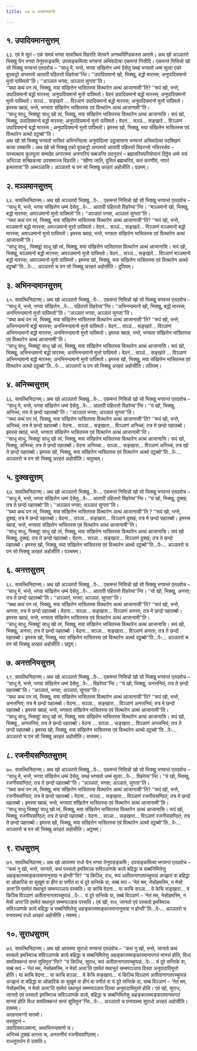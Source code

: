 ```yaml
---
title: ०७ ७ अरहन्तवग्गो

---
```



## १. उपादियमानसुत्तम्

६३. एवं मे सुतं – एकं समयं भगवा सावत्थियं विहरति जेतवने अनाथपिण्डिकस्स आरामे। अथ खो अञ्ञतरो भिक्खु येन भगवा तेनुपसङ्कमि; उपसङ्कमित्वा भगवन्तं अभिवादेत्वा एकमन्तं निसीदि। एकमन्तं निसिन्नो खो सो भिक्खु भगवन्तं एतदवोच – ‘‘साधु मे, भन्ते, भगवा संखित्तेन धम्मं देसेतु यमहं भगवतो धम्मं सुत्वा एको वूपकट्ठो अप्पमत्तो आतापी पहितत्तो विहरेय्य’’न्ति। ‘‘उपादियमानो खो, भिक्खु, बद्धो मारस्स; अनुपादियमानो मुत्तो पापिमतो’’ति। ‘‘अञ्ञातं भगवा, अञ्ञातं सुगता’’ति।  
‘‘यथा कथं पन त्वं, भिक्खु, मया संखित्तेन भासितस्स वित्थारेन अत्थं आजानासी’’ति? ‘‘रूपं खो, भन्ते, उपादियमानो बद्धो मारस्स; अनुपादियमानो मुत्तो पापिमतो। वेदनं उपादियमानो बद्धो मारस्स; अनुपादियमानो मुत्तो पापिमतो। सञ्ञं… सङ्खारे … विञ्ञाणं उपादियमानो बद्धो मारस्स; अनुपादियमानो मुत्तो पापिमतो। इमस्स ख्वाहं, भन्ते, भगवता संखित्तेन भासितस्स एवं वित्थारेन अत्थं आजानामी’’ति।  
‘‘साधु साधु, भिक्खु! साधु खो त्वं, भिक्खु, मया संखित्तेन भासितस्स वित्थारेन अत्थं आजानासि। रूपं खो, भिक्खु, उपादियमानो बद्धो मारस्स; अनुपादियमानो मुत्तो पापिमतो। वेदनं… सञ्ञं… सङ्खारे… विञ्ञाणं उपादियमानो बद्धो मारस्स ; अनुपादियमानो मुत्तो पापिमतो। इमस्स खो, भिक्खु, मया संखित्तेन भासितस्स एवं वित्थारेन अत्थो दट्ठब्बो’’ति।  
अथ खो सो भिक्खु भगवतो भासितं अभिनन्दित्वा अनुमोदित्वा उट्ठायासना भगवन्तं अभिवादेत्वा पदक्खिणं कत्वा पक्कामि। अथ खो सो भिक्खु एको वूपकट्ठो अप्पमत्तो आतापी पहितत्तो विहरन्तो नचिरस्सेव – यस्सत्थाय कुलपुत्ता सम्मदेव अगारस्मा अनगारियं पब्बजन्ति तदनुत्तरं – ब्रह्मचरियपरियोसानं दिट्ठेव धम्मे सयं अभिञ्ञा सच्छिकत्वा उपसम्पज्ज विहरति। ‘‘खीणा जाति, वुसितं ब्रह्मचरियं, कतं करणीयं, नापरं इत्थत्ताया’’ति अब्भञ्ञासि। अञ्ञतरो च पन सो भिक्खु अरहतं अहोसीति। पठमम्।  


## २. मञ्ञमानसुत्तम्

६४. सावत्थिनिदानम्। अथ खो अञ्ञतरो भिक्खु…पे॰… एकमन्तं निसिन्नो खो सो भिक्खु भगवन्तं एतदवोच – ‘‘साधु मे, भन्ते, भगवा संखित्तेन धम्मं देसेतु…पे॰… आतापी पहितत्तो विहरेय्य’’न्ति। ‘‘मञ्ञमानो खो, भिक्खु, बद्धो मारस्स; अमञ्ञमानो मुत्तो पापिमतो’’ति। ‘‘अञ्ञातं भगवा, अञ्ञातं सुगता’’ति।  
‘‘यथा कथं पन त्वं, भिक्खु, मया संखित्तेन भासितस्स वित्थारेन अत्थं आजानासी’’ति? ‘‘रूपं खो, भन्ते, मञ्ञमानो बद्धो मारस्स; अमञ्ञमानो मुत्तो पापिमतो। वेदनं… सञ्ञं… सङ्खारे… विञ्ञाणं मञ्ञमानो बद्धो मारस्स; अमञ्ञमानो मुत्तो पापिमतो। इमस्स ख्वाहं, भन्ते, भगवता संखित्तेन भासितस्स एवं वित्थारेन अत्थं आजानामी’’ति।  
‘‘साधु साधु , भिक्खु! साधु खो त्वं, भिक्खु, मया संखित्तेन भासितस्स वित्थारेन अत्थं आजानासि। रूपं खो, भिक्खु, मञ्ञमानो बद्धो मारस्स; अमञ्ञमानो मुत्तो पापिमतो। वेदनं… सञ्ञं… सङ्खारे… विञ्ञाणं मञ्ञमानो बद्धो मारस्स; अमञ्ञमानो मुत्तो पापिमतो। इमस्स खो, भिक्खु, मया संखित्तेन भासितस्स एवं वित्थारेन अत्थो दट्ठब्बो’’ति…पे॰… अञ्ञतरो च पन सो भिक्खु अरहतं अहोसीति। दुतियम्।  


## ३. अभिनन्दमानसुत्तम्

६५. सावत्थिनिदानम्। अथ खो अञ्ञतरो भिक्खु…पे॰… एकमन्तं निसिन्नो खो सो भिक्खु भगवन्तं एतदवोच – ‘‘साधु मे, भन्ते, भगवा संखित्तेन…पे॰… पहितत्तो विहरेय्य’’न्ति। ‘‘अभिनन्दमानो खो, भिक्खु, बद्धो मारस्स; अनभिनन्दमानो मुत्तो पापिमतो’’ति। ‘‘अञ्ञातं भगवा, अञ्ञातं सुगता’’ति।  
‘‘यथा कथं पन त्वं, भिक्खु, मया संखित्तेन भासितस्स वित्थारेन अत्थं आजानासी’’ति? ‘‘रूपं खो, भन्ते, अभिनन्दमानो बद्धो मारस्स; अनभिनन्दमानो मुत्तो पापिमतो। वेदनं… सञ्ञं… सङ्खारे… विञ्ञाणं अभिनन्दमानो बद्धो मारस्स; अनभिनन्दमानो मुत्तो पापिमतो। इमस्स ख्वाहं, भन्ते, भगवता संखित्तेन भासितस्स एवं वित्थारेन अत्थं आजानामी’’ति।  
‘‘साधु साधु, भिक्खु! साधु खो त्वं, भिक्खु, मया संखित्तेन भासितस्स वित्थारेन अत्थं आजानासि। रूपं खो, भिक्खु, अभिनन्दमानो बद्धो मारस्स; अनभिनन्दमानो मुत्तो पापिमतो। वेदनं… सञ्ञं… सङ्खारे … विञ्ञाणं अभिनन्दमानो बद्धो मारस्स; अनभिनन्दमानो मुत्तो पापिमतो। इमस्स खो, भिक्खु, मया संखित्तेन भासितस्स एवं वित्थारेन अत्थो दट्ठब्बो’’ति…पे॰… अञ्ञतरो च पन सो भिक्खु अरहतं अहोसीति। ततियम्।  


## ४. अनिच्चसुत्तम्

६६. सावत्थिनिदानम्। अथ खो अञ्ञतरो भिक्खु…पे॰… एकमन्तं निसिन्नो खो सो भिक्खु भगवन्तं एतदवोच – ‘‘साधु मे, भन्ते, भगवा संखित्तेन धम्मं देसेतु…पे॰… आतापी पहितत्तो विहरेय्य’’न्ति। ‘‘यं खो, भिक्खु, अनिच्चं; तत्र ते छन्दो पहातब्बो’’ति। ‘‘अञ्ञातं भगवा; अञ्ञातं सुगता’’ति।  
‘‘यथा कथं पन त्वं, भिक्खु, मया संखित्तेन भासितस्स वित्थारेन अत्थं आजानासी’’ति? ‘‘रूपं खो, भन्ते, अनिच्चं; तत्र मे छन्दो पहातब्बो। वेदना… सञ्ञा… सङ्खारा… विञ्ञाणं अनिच्चं; तत्र मे छन्दो पहातब्बो। इमस्स ख्वाहं, भन्ते, भगवता संखित्तेन भासितस्स एवं वित्थारेन अत्थं आजानामी’’ति।  
‘‘साधु साधु, भिक्खु! साधु खो त्वं, भिक्खु, मया संखित्तेन भासितस्स वित्थारेन अत्थं आजानासि। रूपं खो, भिक्खु, अनिच्चं; तत्र ते छन्दो पहातब्बो। वेदना अनिच्चा… सञ्ञा… सङ्खारा… विञ्ञाणं अनिच्चं; तत्र खो ते छन्दो पहातब्बो। इमस्स खो, भिक्खु, मया संखित्तेन भासितस्स एवं वित्थारेन अत्थो दट्ठब्बो’’ति…पे॰… अञ्ञतरो च पन सो भिक्खु अरहतं अहोसीति। चतुत्थम्।  


## ५. दुक्खसुत्तम्

६७. सावत्थिनिदानम्। अथ खो अञ्ञतरो भिक्खु…पे॰… एकमन्तं निसिन्नो खो सो भिक्खु भगवन्तं एतदवोच – ‘‘साधु मे, भन्ते, भगवा संखित्तेन धम्मं देसेतु…पे॰… आतापी पहितत्तो विहरेय्य’’न्ति। ‘‘यं खो, भिक्खु, दुक्खं; तत्र ते छन्दो पहातब्बो’’ति। ‘‘अञ्ञातं भगवा; अञ्ञातं सुगता’’ति।  
‘‘यथा कथं पन त्वं, भिक्खु, मया संखित्तेन भासितस्स वित्थारेन अत्थं आजानासी’’ति ? ‘‘रूपं खो, भन्ते, दुक्खं; तत्र मे छन्दो पहातब्बो। वेदना… सञ्ञा… सङ्खारा… विञ्ञाणं दुक्खं; तत्र मे छन्दो पहातब्बो। इमस्स ख्वाहं, भन्ते, भगवता संखित्तेन भासितस्स एवं वित्थारेन अत्थं आजानामी’’ति।  
‘‘साधु साधु, भिक्खु! साधु खो त्वं, भिक्खु, मया संखित्तेन भासितस्स वित्थारेन अत्थं आजानासि। रूपं खो भिक्खु, दुक्खं; तत्र ते छन्दो पहातब्बो। वेदना… सञ्ञा… सङ्खारा… विञ्ञाणं दुक्खं; तत्र ते छन्दो पहातब्बो। इमस्स खो, भिक्खु, मया संखित्तेन भासितस्स एवं वित्थारेन अत्थो दट्ठब्बो’’ति…पे॰… अञ्ञतरो च पन सो भिक्खु अरहतं अहोसीति। पञ्चमम्।  


## ६. अनत्तसुत्तम्

६८. सावत्थिनिदानम्। अथ खो अञ्ञतरो भिक्खु…पे॰… एकमन्तं निसिन्नो खो सो भिक्खु भगवन्तं एतदवोच – ‘‘साधु मे, भन्ते, भगवा संखित्तेन धम्मं देसेतु…पे॰… आतापी पहितत्तो विहरेय्य’’न्ति। ‘‘यो खो, भिक्खु, अनत्ता; तत्र ते छन्दो पहातब्बो’’ति। ‘‘अञ्ञातं, भगवा; अञ्ञातं, सुगता’’ति।  
‘‘यथा कथं पन त्वं, भिक्खु, मया संखित्तेन भासितस्स वित्थारेन अत्थं आजानासी’’ति? ‘‘रूपं खो, भन्ते, अनत्ता; तत्र मे छन्दो पहातब्बो। वेदना… सञ्ञा… सङ्खारा… विञ्ञाणं अनत्ता; तत्र मे छन्दो पहातब्बो। इमस्स ख्वाहं, भन्ते, भगवता संखित्तेन भासितस्स एवं वित्थारेन अत्थं आजानामी’’ति।  
‘‘साधु साधु, भिक्खु! साधु खो त्वं, भिक्खु, मया संखित्तेन भासितस्स वित्थारेन अत्थं आजानासि। रूपं खो, भिक्खु, अनत्ता; तत्र ते छन्दो पहातब्बो । वेदना… सञ्ञा… सङ्खारा… विञ्ञाणं अनत्ता; तत्र ते छन्दो पहातब्बो। इमस्स खो, भिक्खु, मया संखित्तेन भासितस्स एवं वित्थारेन अत्थो दट्ठब्बो’’ति…पे॰… अञ्ञतरो च पन सो भिक्खु अरहतं अहोसीति। छट्ठम्।  


## ७. अनत्तनियसुत्तम्

६९. सावत्थिनिदानम्। अथ खो अञ्ञतरो भिक्खु…पे॰… एकमन्तं निसिन्नो खो सो भिक्खु भगवन्तं एतदवोच – ‘‘साधु मे, भन्ते, भगवा संखित्तेन धम्मं देसेतु…पे॰… विहरेय्य’’न्ति। ‘‘यं खो, भिक्खु, अनत्तनियं; तत्र ते छन्दो पहातब्बो’’ति। ‘‘अञ्ञातं, भगवा; अञ्ञातं, सुगता’’ति।  
‘‘यथा कथं पन त्वं, भिक्खु, मया संखित्तेन भासितस्स वित्थारेन अत्थं आजानासी’’ति? ‘‘रूपं खो, भन्ते, अनत्तनियं; तत्र मे छन्दो पहातब्बो। वेदना… सञ्ञा… सङ्खारा… विञ्ञाणं अनत्तनियं; तत्र मे छन्दो पहातब्बो। इमस्स ख्वाहं, भन्ते, भगवता संखित्तेन भासितस्स एवं वित्थारेन अत्थं आजानामी’’ति।  
‘‘साधु साधु, भिक्खु! साधु खो त्वं, भिक्खु, मया संखित्तेन भासितस्स वित्थारेन अत्थं आजानासि। रूपं खो, भिक्खु , अनत्तनियं; तत्र ते छन्दो पहातब्बो। वेदना … सञ्ञा… सङ्खारा… विञ्ञाणं अनत्तनियं; तत्र ते छन्दो पहातब्बो। इमस्स खो, भिक्खु, मया संखित्तेन भासितस्स एवं वित्थारेन अत्थो दट्ठब्बो’’ति…पे॰… अञ्ञतरो च पन सो भिक्खु अरहतं अहोसीति। सत्तमम्।  


## ८. रजनीयसण्ठितसुत्तम्

७०. सावत्थिनिदानम्। अथ खो अञ्ञतरो भिक्खु…पे॰… एकमन्तं निसिन्नो खो सो भिक्खु भगवन्तं एतदवोच – ‘‘साधु मे, भन्ते, भगवा संखित्तेन धम्मं देसेतु, यमहं भगवतो धम्मं सुत्वा…पे॰… विहरेय्य’’न्ति। ‘‘यं खो, भिक्खु, रजनीयसण्ठितं; तत्र ते छन्दो पहातब्बो’’ति। ‘‘अञ्ञातं, भगवा; अञ्ञातं, सुगता’’ति।  
‘‘यथा कथं पन त्वं, भिक्खु, मया संखित्तेन भासितस्स वित्थारेन अत्थं आजानासी’’ति? ‘‘रूपं खो, भन्ते, रजनीयसण्ठितं; तत्र मे छन्दो पहातब्बो। वेदना… सञ्ञा… सङ्खारा… विञ्ञाणं रजनीयसण्ठितं; तत्र मे छन्दो पहातब्बो। इमस्स ख्वाहं, भन्ते, भगवता संखित्तेन भासितस्स एवं वित्थारेन अत्थं आजानामी’’ति।  
‘‘साधु साधु भिक्खु! साधु खो त्वं, भिक्खु, मया संखित्तेन भासितस्स वित्थारेन अत्थं आजानासि। रूपं खो, भिक्खु, रजनीयसण्ठितं; तत्र ते छन्दो पहातब्बो। वेदना… सञ्ञा… सङ्खारा… विञ्ञाणं रजनीयसण्ठितं; तत्र ते छन्दो पहातब्बो। इमस्स खो, भिक्खु, मया संखित्तेन भासितस्स एवं वित्थारेन अत्थो दट्ठब्बो’’ति…पे॰… अञ्ञतरो च पन सो भिक्खु अरहतं अहोसीति। अट्ठमम्।  


## ९. राधसुत्तम्

७१. सावत्थिनिदानम्। अथ खो आयस्मा राधो येन भगवा तेनुपसङ्कमि ; उपसङ्कमित्वा भगवन्तं एतदवोच – ‘‘कथं नु खो, भन्ते, जानतो, कथं पस्सतो इमस्मिञ्च सविञ्ञाणके काये बहिद्धा च सब्बनिमित्तेसु अहङ्कारममङ्कारमानानुसया न होन्ती’’ति? ‘‘यं किञ्चि, राध, रूपं अतीतानागतपच्चुप्पन्नं अज्झत्तं वा बहिद्धा वा ओळारिकं वा सुखुमं वा हीनं वा पणीतं वा यं दूरे सन्तिके वा, सब्बं रूपं – ‘नेतं मम, नेसोहमस्मि, न मेसो अत्ता’ति एवमेतं यथाभूतं सम्मप्पञ्ञाय पस्सति। या काचि वेदना… या काचि सञ्ञा… ये केचि सङ्खारा… यं किञ्चि विञ्ञाणं अतीतानागतपच्चुप्पन्नं…पे॰… यं दूरे सन्तिके वा, सब्बं विञ्ञाणं – ‘नेतं मम, नेसोहमस्मि, न मेसो अत्ता’ति एवमेतं यथाभूतं सम्मप्पञ्ञाय पस्सति। एवं खो, राध, जानतो एवं पस्सतो इमस्मिञ्च सविञ्ञाणके काये बहिद्धा च सब्बनिमित्तेसु अहङ्कारममङ्कारमानानुसया न होन्ती’’ति…पे॰… अञ्ञतरो च पनायस्मा राधो अरहतं अहोसीति। नवमम्।  


## १०. सुराधसुत्तम्

७२. सावत्थिनिदानम्। अथ खो आयस्मा सुराधो भगवन्तं एतदवोच – ‘‘कथं नु खो, भन्ते, जानतो कथं पस्सतो इमस्मिञ्च सविञ्ञाणके काये बहिद्धा च सब्बनिमित्तेसु अहङ्कारममङ्कारमानापगतं मानसं होति, विधा समतिक्कन्तं सन्तं सुविमुत्त’’न्ति? ‘‘यं किञ्चि, सुराध, रूपं अतीतानागतपच्चुप्पन्नं…पे॰… यं दूरे सन्तिके वा, सब्बं रूपं – ‘नेतं मम, नेसोहमस्मि, न मेसो अत्ता’ति एवमेतं यथाभूतं सम्मप्पञ्ञाय दिस्वा अनुपादाविमुत्तो होति। या काचि वेदना… या काचि सञ्ञा… ये केचि सङ्खारा… यं किञ्चि विञ्ञाणं अतीतानागतपच्चुप्पन्नं अज्झत्तं वा बहिद्धा वा ओळारिकं वा सुखुमं वा हीनं वा पणीतं वा यं दूरे सन्तिके वा, सब्बं विञ्ञाणं – ‘नेतं मम, नेसोहमस्मि, न मेसो अत्ता’ति एवमेतं यथाभूतं सम्मप्पञ्ञाय दिस्वा अनुपादाविमुत्तो होति। एवं खो, सुराध, जानतो एवं पस्सतो इमस्मिञ्च सविञ्ञाणके काये, बहिद्धा च सब्बनिमित्तेसु अहङ्कारममङ्कारमानापगतं मानसं होति विधा समतिक्कन्तं सन्तं सुविमुत्त’’न्ति…पे॰… अञ्ञतरो च पनायस्मा सुराधो अरहतं अहोसीति। दसमम्।  
अरहन्तवग्गो सत्तमो।  
तस्सुद्दानं –  
उपादियमञ्ञमाना, अथाभिनन्दमानो च।  
अनिच्चं दुक्खं अनत्ता च, अनत्तनीयं रजनीयसण्ठितम्।  
राधसुराधेन ते दसाति॥  